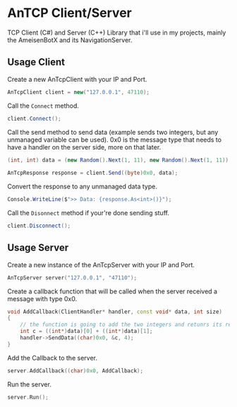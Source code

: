 # AnTCP Client/Server

TCP Client (C#) and Server (C++) Library that i'll use in my projects, mainly the AmeisenBotX and its NavigationServer.

## Usage Client

Create a new AnTcpClient with your IP and Port.

```c#
AnTcpClient client = new("127.0.0.1", 47110);
```

Call the ```Connect``` method.

```c#
client.Connect();
```

Call the send method to send data (example sends two integers, but any unmanaged variable can be used). 0x0 is the message type that needs to have a handler on the server side, more on that later.

```c#
(int, int) data = (new Random().Next(1, 11), new Random().Next(1, 11));
                    
AnTcpResponse response = client.Send((byte)0x0, data);
```

Convert the response to any unmanaged data type.

```c#
Console.WriteLine($">> Data: {response.As<int>()}");
```

Call the ```Disonnect``` method if your're done sending stuff.

```c#
client.Disconnect();
```

## Usage Server

Create a new instance of the AnTcpServer with your IP and Port.

```c++
AnTcpServer server("127.0.0.1", "47110");
```

Create a callback function that will be called when the server received a message with type 0x0.

```c++
void AddCallback(ClientHandler* handler, const void* data, int size)
{
    // the function is going to add the two integers and retunrs its result
    int c = ((int*)data)[0] + ((int*)data)[1];
    handler->SendData((char)0x0, &c, 4);
}
```

Add the Callback to the server.

```c++
server.AddCallback((char)0x0, AddCallback);
```

Run the server.

```c++
server.Run();
```
